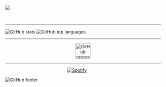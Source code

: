 ![](https://camo.githubusercontent.com/13c7ba5bf2a6bd0394ea9706f92a3ad4c4e01c6b6b33e7c50ae96e783f269a6c/68747470733a2f2f63617073756c652d72656e6465722e76657263656c2e6170702f6170693f747970653d776176696e6726636f6c6f723d336461333761266865696768743d3132302673656374696f6e3d686561646572)
<p align="center">
  <img src="https://komarev.com/ghpvc/?username=Analyzings&color=3BA37A&style=plastic&label=profile+views" width="110" height="17" />              
 <a href="https://youtube.com/c/Clayzee" target="_blank">
  <img src="https://img.shields.io/youtube/channel/subscribers/UCv6159_GAHIxNS5bzikpN-w?color=3BA37A&label=youtube&style=plastic" width="96" height="17" />
</a>
</p>
<hr width="100%" />

<p float="left">
  <img src="https://github-readme-stats.vercel.app/api?username=Analyzings&show_icons=true&hide_border=true&theme=panda&bg_color=00000000" alt="GitHub stats" />
  <img src="https://github-readme-stats.vercel.app/api/top-langs/?username=Analyzings&layout=compact&hide_border=true&theme=panda&bg_color=00000000" alt="GitHub top languages" />
</p>
<hr width="100%" />

<p align="center">
  <img src="https://camo.githubusercontent.com/910e9fa5713f0f2aa489815db1897e5698c6bfc66af3d123b2912a269ff98ae7/68747470733a2f2f63646e2e6a7364656c6976722e6e65742f67682f64657669636f6e732f64657669636f6e2f69636f6e732f632f632d6f726967696e616c2e737667" width="50" height="50" alt="GitHub programming language count" />
</p>

<hr width="100%" />

&nbsp;&nbsp;&nbsp;&nbsp;&nbsp;&nbsp;&nbsp;&nbsp;&nbsp;&nbsp;&nbsp;&nbsp;&nbsp;&nbsp;&nbsp;&nbsp;&nbsp;&nbsp;&nbsp;&nbsp;&nbsp;&nbsp;&nbsp;&nbsp;&nbsp;&nbsp;&nbsp;&nbsp;&nbsp;&nbsp;&nbsp;&nbsp;&nbsp;&nbsp;&nbsp;&nbsp;&nbsp;&nbsp;&nbsp;&nbsp;&nbsp;&nbsp;&nbsp;&nbsp;&nbsp;&nbsp;&nbsp;&nbsp;&nbsp;&nbsp;
<a href="https://open.spotify.com/user/pg4jeegqpc4c5sb6l63zgnuas">
  <img src="https://novatorem-2wjo-89okb4t7u-analyzings.vercel.app/api/spotify" alt="Spotify">
</a>

<img src="https://camo.githubusercontent.com/ee695eb6b020d1e13dfd05221a435a765345ec7cf3adaae2e3181091fe50f0de/68747470733a2f2f63617073756c652d72656e6465722e76657263656c2e6170702f6170693f747970653d776176696e6726636f6c6f723d336461333761266865696768743d3132302673656374696f6e3d666f6f746572" alt="GitHub footer" />


